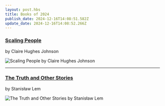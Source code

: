 ```yaml
---
layout: post.hbs
title: Books of 2024
publish_date: 2024-12-16T14:08:51.582Z
update_date: 2024-12-16T14:08:52.266Z
---
```

<h3><a href="https://press.stripe.com/scaling-people" target="_blank">Scaling People</a></h3>

by Claire Hughes Johnson

![Scaling People by Claire Hughes Johnson](/static/images/scaling_people.jpg "Scaling People by Claire Hughes Johnson")

<hr>

<h3><a href="https://mitpress.mit.edu/9780262545068/the-truth-and-other-stories/" target="_blank">The Truth and Other Stories</a></h3>

by Stanisław Lem

![The Truth and Other Stories by Stanisław Lem](/static/images/the_truth_and_other_stories.jpg "The Truth and Other Stories by Stanisław Lem")